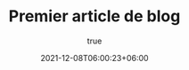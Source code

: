---
title: "Premier article de blog"
date: 2021-12-08T06:00:23+06:00
hero: /images/posts/writing-posts/analytics.svg
description: Our first blogpost 
theme: Toha
author:
  name: Dr. Valentina Borghesani
  image: /images/authors/me.jpeg
menu:
  sidebar:
    name: Premier article
    parent: introductions
    identifier: présentation_vb
    weight: 500
---